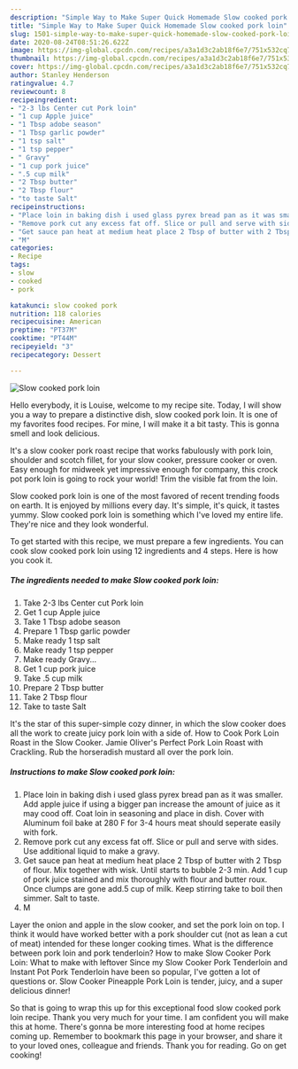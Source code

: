 ```yaml
---
description: "Simple Way to Make Super Quick Homemade Slow cooked pork loin"
title: "Simple Way to Make Super Quick Homemade Slow cooked pork loin"
slug: 1501-simple-way-to-make-super-quick-homemade-slow-cooked-pork-loin
date: 2020-08-24T08:51:26.622Z
image: https://img-global.cpcdn.com/recipes/a3a1d3c2ab18f6e7/751x532cq70/slow-cooked-pork-loin-recipe-main-photo.jpg
thumbnail: https://img-global.cpcdn.com/recipes/a3a1d3c2ab18f6e7/751x532cq70/slow-cooked-pork-loin-recipe-main-photo.jpg
cover: https://img-global.cpcdn.com/recipes/a3a1d3c2ab18f6e7/751x532cq70/slow-cooked-pork-loin-recipe-main-photo.jpg
author: Stanley Henderson
ratingvalue: 4.7
reviewcount: 8
recipeingredient:
- "2-3 lbs Center cut Pork loin"
- "1 cup Apple juice"
- "1 Tbsp adobe season"
- "1 Tbsp garlic powder"
- "1 tsp salt"
- "1 tsp pepper"
- " Gravy"
- "1 cup pork juice"
- ".5 cup milk"
- "2 Tbsp butter"
- "2 Tbsp flour"
- "to taste Salt"
recipeinstructions:
- "Place loin in baking dish i used glass pyrex bread pan as it was smaller. Add apple juice if using a bigger pan increase the amount of juice as it may cood off. Coat loin in seasoning and place in dish. Cover with Aluminum foil bake at 280 F for 3-4 hours meat should seperate easily with fork."
- "Remove pork cut any excess fat off. Slice or pull and serve with sides. Use additional liquid to make a gravy."
- "Get sauce pan heat at medium heat place 2 Tbsp of butter with 2 Tbsp of flour. Mix together with wisk. Until starts to bubble 2-3 min. Add 1 cup of pork juice stained and mix thoroughly with flour and butter roux. Once clumps are gone add.5 cup of milk. Keep stirring take to boil then simmer. Salt to taste."
- "M"
categories:
- Recipe
tags:
- slow
- cooked
- pork

katakunci: slow cooked pork 
nutrition: 118 calories
recipecuisine: American
preptime: "PT37M"
cooktime: "PT44M"
recipeyield: "3"
recipecategory: Dessert

---
```



![Slow cooked pork loin](https://img-global.cpcdn.com/recipes/a3a1d3c2ab18f6e7/751x532cq70/slow-cooked-pork-loin-recipe-main-photo.jpg)

Hello everybody, it is Louise, welcome to my recipe site. Today, I will show you a way to prepare a distinctive dish, slow cooked pork loin. It is one of my favorites food recipes. For mine, I will make it a bit tasty. This is gonna smell and look delicious.

It&#39;s a slow cooker pork roast recipe that works fabulously with pork loin, shoulder and scotch fillet, for your slow cooker, pressure cooker or oven. Easy enough for midweek yet impressive enough for company, this crock pot pork loin is going to rock your world! Trim the visible fat from the loin.

Slow cooked pork loin is one of the most favored of recent trending foods on earth. It is enjoyed by millions every day. It's simple, it's quick, it tastes yummy. Slow cooked pork loin is something which I've loved my entire life. They're nice and they look wonderful.


To get started with this recipe, we must prepare a few ingredients. You can cook slow cooked pork loin using 12 ingredients and 4 steps. Here is how you cook it.

<!--inarticleads1-->

##### The ingredients needed to make Slow cooked pork loin:

1. Take 2-3 lbs Center cut Pork loin
1. Get 1 cup Apple juice
1. Take 1 Tbsp adobe season
1. Prepare 1 Tbsp garlic powder
1. Make ready 1 tsp salt
1. Make ready 1 tsp pepper
1. Make ready  Gravy...
1. Get 1 cup pork juice
1. Take .5 cup milk
1. Prepare 2 Tbsp butter
1. Take 2 Tbsp flour
1. Take to taste Salt


It&#39;s the star of this super-simple cozy dinner, in which the slow cooker does all the work to create juicy pork loin with a side of. How to Cook Pork Loin Roast in the Slow Cooker. Jamie Oliver&#39;s Perfect Pork Loin Roast with Crackling. Rub the horseradish mustard all over the pork loin. 

<!--inarticleads2-->

##### Instructions to make Slow cooked pork loin:

1. Place loin in baking dish i used glass pyrex bread pan as it was smaller. Add apple juice if using a bigger pan increase the amount of juice as it may cood off. Coat loin in seasoning and place in dish. Cover with Aluminum foil bake at 280 F for 3-4 hours meat should seperate easily with fork.
1. Remove pork cut any excess fat off. Slice or pull and serve with sides. Use additional liquid to make a gravy.
1. Get sauce pan heat at medium heat place 2 Tbsp of butter with 2 Tbsp of flour. Mix together with wisk. Until starts to bubble 2-3 min. Add 1 cup of pork juice stained and mix thoroughly with flour and butter roux. Once clumps are gone add.5 cup of milk. Keep stirring take to boil then simmer. Salt to taste.
1. M


Layer the onion and apple in the slow cooker, and set the pork loin on top. I think it would have worked better with a pork shoulder cut (not as lean a cut of meat) intended for these longer cooking times. What is the difference between pork loin and pork tenderloin? How to make Slow Cooker Pork Loin: What to make with leftover Since my Slow Cooker Pork Tenderloin and Instant Pot Pork Tenderloin have been so popular, I&#39;ve gotten a lot of questions or. Slow Cooker Pineapple Pork Loin is tender, juicy, and a super delicious dinner! 

So that is going to wrap this up for this exceptional food slow cooked pork loin recipe. Thank you very much for your time. I am confident you will make this at home. There's gonna be more interesting food at home recipes coming up. Remember to bookmark this page in your browser, and share it to your loved ones, colleague and friends. Thank you for reading. Go on get cooking!
